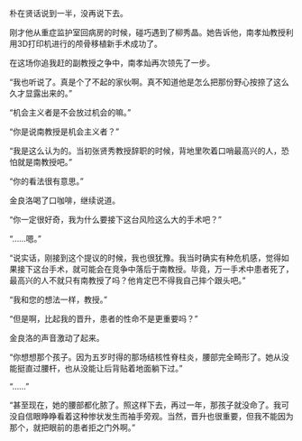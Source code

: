 朴在贤话说到一半，没再说下去。

刚才他从重症监护室回病房的时候，碰巧遇到了柳秀晶。她告诉他，南孝灿教授利用3D打印机进行的颅骨移植新手术成功了。

在这场你追我赶的副教授之争中，南孝灿再次领先了一步。

“我也听说了。真是个了不起的家伙啊。真不知道他是怎么把那份野心按捺了这么久才显露出来的。”

“机会主义者是不会放过机会的嘛。”

“你是说南教授是机会主义者？”

“我是这么认为的。当初张贤秀教授辞职的时候，背地里吹着口哨最高兴的人，恐怕就是南教授吧。”

“你的看法很有意思。”

金良洛喝了口咖啡，继续说道。

“你一定很好奇，我为什么要接下这台风险这么大的手术吧？”

“……嗯。”

“说实话，刚接到这个提议的时候，我也很犹豫。我当时确实有种危机感，觉得如果接下这台手术，就可能会在竞争中落后于南教授。毕竟，万一手术中患者死了，最高兴的人不就只有南教授了吗？他肯定巴不得我自己摔个跟头吧。”

“我和您的想法一样，教授。”

“但是啊，比起我的晋升，患者的性命不是更重要吗？”

金良洛的声音激动了起来。

“你想想那个孩子。因为五岁时得的那场结核性脊柱炎，腰部完全畸形了。她从没能挺直过腰杆，也从没能让后背贴着地面躺下过。”

“……”

“甚至现在，她的腰部都化脓了。照这样下去，再过一年，那孩子就没命了。我可没自信眼睁睁看着这种惨状发生而袖手旁观。当然，晋升也很重要，但我不能因为那个，就把眼前的患者拒之门外啊。”